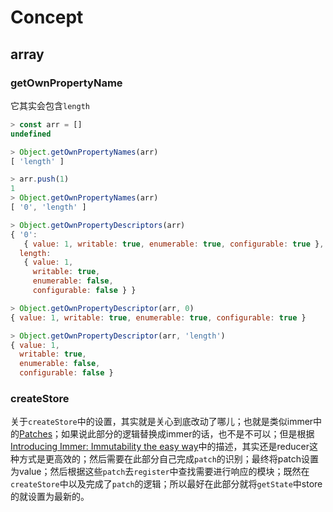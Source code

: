 # Concept

## array

### getOwnPropertyName

它其实会包含`length`

```js
> const arr = []
undefined

> Object.getOwnPropertyNames(arr)
[ 'length' ]

> arr.push(1)
1
> Object.getOwnPropertyNames(arr)
[ '0', 'length' ]

> Object.getOwnPropertyDescriptors(arr)
{ '0':
   { value: 1, writable: true, enumerable: true, configurable: true },
  length:
   { value: 1,
     writable: true,
     enumerable: false,
     configurable: false } }

> Object.getOwnPropertyDescriptor(arr, 0)
{ value: 1, writable: true, enumerable: true, configurable: true }

> Object.getOwnPropertyDescriptor(arr, 'length')
{ value: 1,
  writable: true,
  enumerable: false,
  configurable: false }
```

### createStore

关于`createStore`中的设置，其实就是关心到底改动了哪儿；也就是类似immer中的[Patches](https://immerjs.github.io/immer/docs/patches)；如果说此部分的逻辑替换成immer的话，也不是不可以；但是根据[Introducing Immer: Immutability the easy way](https://hackernoon.com/introducing-immer-immutability-the-easy-way-9d73d8f71cb3)中的描述，其实还是reducer这种方式是更高效的；然后需要在此部分自己完成`patch`的识别；最终将patch设置为value；然后根据这些`patch`去`register`中查找需要进行响应的模块；既然在`createStore`中以及完成了`patch`的逻辑；所以最好在此部分就将`getState`中store的就设置为最新的。